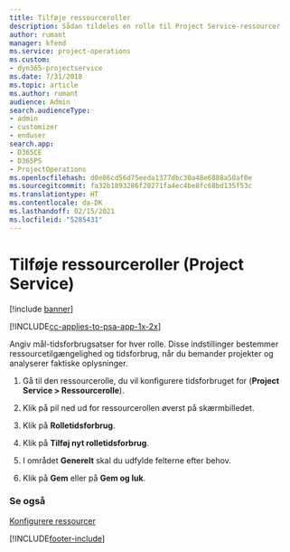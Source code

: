 ```yaml
---
title: Tilføje ressourceroller
description: Sådan tildeles en rolle til Project Service-ressourcer
author: rumant
manager: kfend
ms.service: project-operations
ms.custom:
- dyn365-projectservice
ms.date: 7/31/2018
ms.topic: article
ms.author: rumant
audience: Admin
search.audienceType:
- admin
- customizer
- enduser
search.app:
- D365CE
- D365PS
- ProjectOperations
ms.openlocfilehash: d0e86cd56d75eeda1377dbc30a48e6888a50af0e
ms.sourcegitcommit: fa32b1893286f20271fa4ec4be8fc68bd135f53c
ms.translationtype: HT
ms.contentlocale: da-DK
ms.lasthandoff: 02/15/2021
ms.locfileid: "5285431"
---
```

# <a name="add-resource-roles-project-service"></a>Tilføje ressourceroller (Project Service)

[!include [banner](../includes/psa-now-project-operations.md)]

[!INCLUDE[cc-applies-to-psa-app-1x-2x](../includes/cc-applies-to-psa-app-1x-2x.md)]

Angiv mål-tidsforbrugsatser for hver rolle. Disse indstillinger bestemmer ressourcetilgængelighed og tidsforbrug, når du bemander projekter og analyserer faktiske oplysninger.  
  
1.  Gå til den ressourcerolle, du vil konfigurere tidsforbruget for (**Project Service > Ressourcerolle**).  
  
2.  Klik på pil ned ud for ressourcerollen øverst på skærmbilledet.  
  
3.  Klik på **Rolletidsforbrug**.  
  
4.  Klik på **Tilføj nyt rolletidsforbrug**.  
  
5.  I området **Generelt** skal du udfylde felterne efter behov.  
  
6.  Klik på **Gem** eller på **Gem og luk**.  
  
### <a name="see-also"></a>Se også  
 [Konfigurere ressourcer](../psa/set-up-resources.md)


[!INCLUDE[footer-include](../includes/footer-banner.md)]